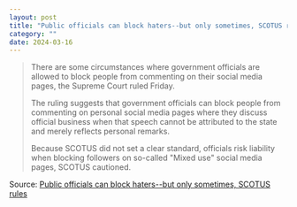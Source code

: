 ```yaml
---
layout: post
title: "Public officials can block haters--but only sometimes, SCOTUS rules"
category: ""
date: 2024-03-16
---
```


>There are some circumstances where government officials are allowed to block people from commenting on their social media pages, the Supreme Court ruled Friday.
>
>The ruling suggests that government officials can block people from commenting on personal social media pages where they discuss official business when that speech cannot be attributed to the state and merely reflects personal remarks.
>
>Because SCOTUS did not set a clear standard, officials risk liability when blocking followers on so-called "Mixed use" social media pages, SCOTUS cautioned.

Source: [Public officials can block haters--but only sometimes, SCOTUS rules](https://arstechnica.com/tech-policy/2024/03/public-officials-can-block-haters-but-only-sometimes-scotus-rules/)

